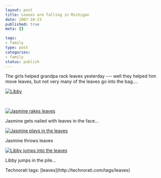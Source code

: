 ```yaml
--- 
layout: post
title: Leaves are falling in Michigan
date: 2007-10-23
published: true
meta: {}

tags: 
- family
type: post
categories: 
- family
status: publish
---
```



The girls helped grandpa rack leaves yesterday --- well they helped him move leaves, but not very many of the leaves go into the bag....

  

[![Libby](http://media.eick.us/2011/05/1588302375_8fc48cdab2.jpg)](http://www.flickr.com/photos/19429588@N00/1588302375/ "Libby")

  

 

  

[![Jasmine rakes leaves](http://media.eick.us/2011/05/1588174449_ef50d2689d.jpg)](http://www.flickr.com/photos/19429588@N00/1588174449/ "Jasmine rakes leaves")

  

Jasmine gets nailed with leaves in the face...

  

[![Jasmine plays in the leaves](http://media.eick.us/2011/05/1589053018_c36c2baf22.jpg)](http://www.flickr.com/photos/19429588@N00/1589053018/ "Jasmine plays in the leaves")

  

Jasmine throws leaves

  

[![Libby jumps into the leaves](http://media.eick.us/2011/05/1589224188_822324b845.jpg)](http://www.flickr.com/photos/19429588@N00/1589224188/ "Libby jumps into the leaves")

  

Libby jumps in the pile...

  <div class="wlWriterSmartContent" style="padding-right: 0px;padding-left: 0px;padding-bottom: 0px;margin: 0px;padding-top: 0px">Technorati tags: [leaves](http://technorati.com/tags/leaves)</div>
